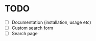 # TODO

 - [ ] Documentation (installation, usage etc)
 - [ ] Custom search form
 - [ ] Search page
